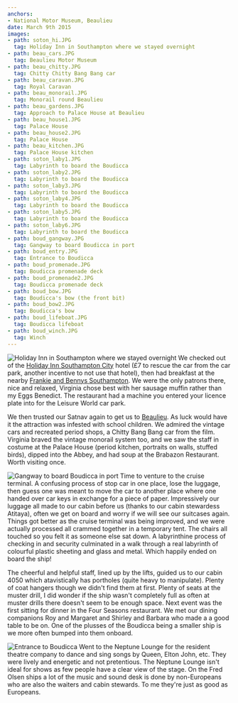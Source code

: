 ```yaml
---
anchors:
- National Motor Museum, Beaulieu
date: March 9th 2015
images:
- path: soton_hi.JPG
  tag: Holiday Inn in Southampton where we stayed overnight
- path: beau_cars.JPG
  tag: Beaulieu Motor Museum
- path: beau_chitty.JPG
  tag: Chitty Chitty Bang Bang car
- path: beau_caravan.JPG
  tag: Royal Caravan
- path: beau_monorail.JPG
  tag: Monorail round Beaulieu
- path: beau_gardens.JPG
  tag: Approach to Palace House at Beaulieu
- path: beau_house1.JPG
  tag: Palace House
- path: beau_house2.JPG
  tag: Palace House
- path: beau_kitchen.JPG
  tag: Palace House kitchen
- path: soton_laby1.JPG
  tag: Labyrinth to board the Boudicca
- path: soton_laby2.JPG
  tag: Labyrinth to board the Boudicca
- path: soton_laby3.JPG
  tag: Labyrinth to board the Boudicca
- path: soton_laby4.JPG
  tag: Labyrinth to board the Boudicca
- path: soton_laby5.JPG
  tag: Labyrinth to board the Boudicca
- path: soton_laby6.JPG
  tag: Labyrinth to board the Boudicca
- path: boud_gangway.JPG
  tag: Gangway to board Boudicca in port
- path: boud_entry.JPG
  tag: Entrance to Boudicca
- path: boud_promenade.JPG
  tag: Boudicca promenade deck
- path: boud_promenade2.JPG
  tag: Boudicca promenade deck
- path: boud_bow.JPG
  tag: Boudicca's bow (the front bit)
- path: boud_bow2.JPG
  tag: Boudicca's bow
- path: boud_lifeboat.JPG
  tag: Boudicca lifeboat
- path: boud_winch.JPG
  tag: Winch
---
```

![Holiday Inn in Southampton where we stayed overnight](soton_hi.JPG)
We checked out of the [Holiday Inn Southampton City](https://www.ihg.com/holidayinn/hotels/gb/en/southampton/soahp/hoteldetail) hotel (&pound;7 to rescue the car from the car park,
another incentive to not use that hotel), then had breakfast at the nearby
[Frankie and Bennys Southampton](https://www.frankieandbennys.com/restaurant/frankie-bennys-southampton).
We were the only patrons there, nice and relaxed, Virginia chose best with her
sausage muffin rather than my Eggs Benedict. The restaurant had a machine you entered your licence plate into for
the Leisure World car park.

We then trusted our Satnav again to get us to [Beaulieu](https://www.beaulieu.co.uk/).
As luck would have it the attraction was infested with school children. We admired
the vintage cars and recreated period shops, a Chitty Bang Bang car from the film.
Virginia braved the vintage monorail system too, and we saw the staff in costume at the
Palace House (period kitchen, portraits on walls, stuffed birds), dipped into the
Abbey, and had soup at the Brabazon Restaurant. Worth visiting once.

![Gangway to board Boudicca in port](boud_gangway.JPG)
Time to venture to the cruise terminal. A confusing process of stop car in one place,
lose the luggage, then guess one was meant to move the car to another place where one handed over
car keys in exchange for a piece of paper. Impressively our luggage all made to our cabin
before us (thanks to our cabin stewardess Atitaya), often we get on board and worry if
we will see our suitcases again. Things got better as the cruise terminal was being
improved, and we were actually processed all crammed together in a temporary tent.
The chairs all touched so you felt it as someone else sat down. A labyrinthine process
of checking in and security culminated in a walk through a real labyrinth of
colourful plastic sheeting and glass and metal. Which happily ended on board the ship!

The cheerful and helpful staff, lined up by the lifts, guided us to our cabin 4050 which
atavistically has portholes (quite heavy to manipulate). Plenty of coat hangers though we
didn't find them at first. Plenty of seats at the muster drill, I did wonder if
the ship wasn't completely full as often at muster drills there doesn't seem to be
enough space. Next event was the first sitting for dinner in the Four Seasons
restaurant.  We met our dining companions Roy and Margaret and Shirley and Barbara
who made a a good table to be on. One of the plusses of the Boudicca being a smaller ship is
we more often bumped into them onboard.

![Entrance to Boudicca](boud_entry.JPG)
Went to the Neptune Lounge for the resident theatre company to dance and sing
songs by Queen, Elton John, etc.  They were lively and energetic and not pretentious. The
Neptune Lounge isn't ideal for shows as few people have a clear view of the stage.
On the Fred Olsen ships a lot of the music and sound desk is done by non-Europeans
who are also the waiters and cabin stewards. To me they're just as good as Europeans.
